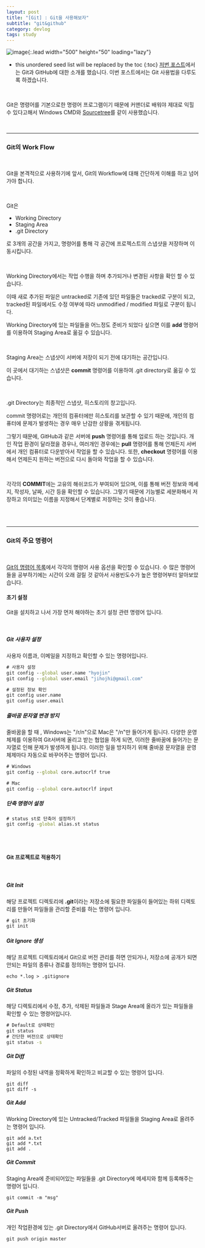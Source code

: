 ```yaml
---
layout: post
title: "[Git] : Git을 사용해보자"
subtitle: "git&github"
category: devlog
tags: study
---
```


![image](https://media.vlpt.us/images/huurray/post/3b8f11bd-4b40-4ee8-af50-ca10bf899750/git.png){:.lead width="500" height="50" loading="lazy"}

<!--more-->

* this unordered seed list will be replaced by the toc
{:toc}
[저번 포스트](https://jihojhi.github.io/devlog/2021-03-20-Git/)에서는 Git과 GitHub에 대한 소개를 했습니다. 이번 포스트에서는 Git 사용법을 다루도록 하겠습니다.

<br>

Git은 명령어를 기본으로한 명령어 프로그램이기 때문에 커맨더로 배워야 제대로 익힐 수 있다고해서 Windows CMD와 [Sourcetree](https://www.sourcetreeapp.com/)를 같이 사용했습니다. 

<br>

---

### Git의 Work Flow

<br>

Git을 본격적으로 사용하기에 앞서, Git의 Workflow에 대해 간단하게 이해를 하고 넘어가야 합니다. 

<br>

Git은

* Working Directory
* Staging Area
* .git Directory

로 3개의 공간을 가지고, 명령어를 통해 각 공간에 프로젝스트의 스냅샷을 저장하며 이동시킵니다. 

<br>

Working Directory에서는 작업 수행을 하며 추가되거나 변경된 사항을 확인 할 수 있습니다. 

이때 새로 추가된 파일은 untracked로 기존에 있던 파일들은 tracked로 구분이 되고, tracked된 파일에서도 수정 여부에 따라 unmodified / modified 파일로 구분이 됩니다. 

Working Directory에 있는 파일들을 어느정도 준비가 되었다 싶으면 이를 **add** 명령어를 이용하여 Staging Area로 옮길 수 있습니다.

<br>

Staging Area는 스냅샷이 서버에 저장이 되기 전에 대기하는 공간입니다. 

이 곳에서 대기하는 스냅샷은 **commit** 명령어를 이용하여 .git directory로 옮길 수 있습니다.

<br>

.git Directory는 최종적인 스냅샷, 히스토리의 창고입니다. 

commit 명령어로는 개인의 컴퓨터에만 히스토리를 보관할 수 있기 때문에, 개인의 컴퓨터에 문제가 발생하는 경우 매우 난감한 상황을 겪게됩니다. 

그렇기 때문에, GitHub과 같은 서버에 **push** 명령어를 통해 업로드 하는 것입니다. 개인 작업 환경이 달라졌을 경우나, 여러개인 경우에는 **pull** 명령어를 통해 언제든지 서버에서 개인 컴퓨터로 다운받아서 작업을 할 수 있습니다. 또한, **checkout** 명령어를 이용해서 언제든지 원하는 버전으로 다시 돌아와 작업을 할 수 있습니다.

<br>

각각의 **COMMIT**에는 고유의 해쉬코드가 부여되어 있으며, 이를 통해 버전 정보와 메세지, 작성자, 날짜, 시간 등을 확인할 수 있습니다. 그렇기 때문에 기능별로 세분화해서 저장하고 의미있는 이름을 지정해서 단계별로 저장하는 것이 좋습니다. 

<br>

<br>

---

### Git의 주요 명령어

<br>

[Git의 명령어 목록](https://git-scm.com/docs)에서 각각의 명령어 사용 옵션을 확인할 수 있습니다. 수 많은 명령어들을 공부하기에는 시간이 오래 걸릴 것 같아서 사용빈도수가 높은 명령어부터 알아보았습니다.

#### 초기 설정

Git을 설치하고 나서 가장 먼저 해야하는 초기 설정 관련 명령어 입니다.

<br>

##### Git 사용자 설정

사용자 이름과, 이메일을 지정하고 확인할 수 있는 명령어입니다.

```cmd
# 사용자 설정
git config --global user.name "hyojin"
git config --global user.email "jihojhi@gmail.com"

# 설정된 정보 확인
git config user.name
git config user.email
```

##### 줄바꿈 문자열 변경 방지

줄바꿈을 할 때 , Windows는 "/r/n"으로 Mac은 "/n"만 들어가게 됩니다. 다양한 운영체제를 이용하여 Git서버에 올리고 받는 협업을 하게 되면, 이러한 줄바꿈에 들어가는 문자열로 인해 문제가 발생하게 됩니다. 이러한 일을 방지하기 위해 줄바꿈 문자열을 운영체제마다 자동으로 바꾸어주는 명령어 입니다.

```cmd
# Windows
git config --global core.autocrlf true

# Mac
git config --global core.autocrlf input
```

##### 단축 명령어 설정

```cmd
# status st로 단축어 설정하기
git config -global alias.st status
```

<br>

<br>

#### Git 프로젝트로 적용하기

<br>

##### Git Init

해당 프로젝트 디렉토리에 **.git**이라는 저장소에 필요한 파일들이 들어있는 하위 디렉토리를 만들어 파일들을 관리할 준비를 하는 명령어 입니다.

```cmd
# git 초기화
git init
```

##### Git Ignore 생성

해당 프로젝트 디렉토리에서 Git으로 버전 관리를 하면 안되거나, 저장소에 공개가 되면 안되는 파일의 종류나 경로를 정의하는 명령어 입니다.

```
echo *.log > .gitignore
```

##### Git Status

해당 디렉토리에서 수정, 추가, 삭제된 파일들과 Stage Area에 올라가 있는 파일들을 확인할 수 있는 명령어입니다.

```cmd
# Default로 상태확인
git status
# 간단한 버전으로 상태확인
git status -s
```

##### Git Diff

파일의 수정된 내역을 정확하게 확인하고 비교할 수 있는 명령어 입니다.

```
git diff
git diff -s
```

##### Git Add

Working Directory에 있는 Untracked/Tracked 파일들을 Staging Area로 올려주는 명령어 입니다.

```
git add a.txt
git add *.txt
git add .
```

##### Git Commit

Staging Area에 준비되어있는 파일들을 .git Directory에 메세지와 함께 등록해주는 명령어 입니다.

```
git commit -m "msg"
```

##### Git Push

개인 작업환경에 있는 .git Directory에서 GitHub서버로 올려주는 명령어 입니다.

```
git push origin master
```

